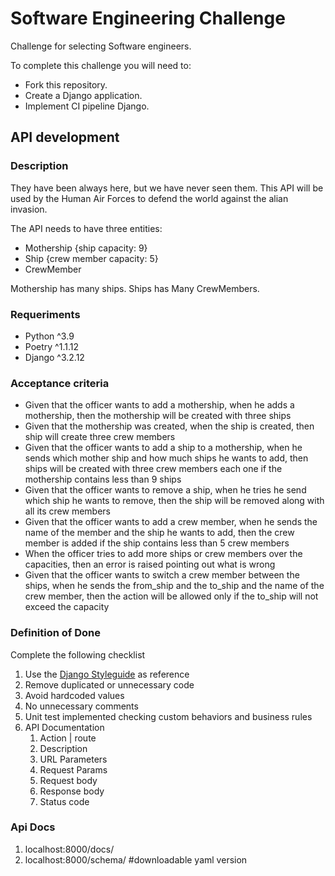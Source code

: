 # Software Engineering Challenge

Challenge for selecting Software engineers.

To complete this challenge you will need to:

- Fork this repository.
- Create a Django application.
- Implement CI pipeline Django.

## API development

### Description

They have been always here, but we have never seen them. This API will be used by the Human Air Forces to defend the world against the alian invasion.

The API needs to have three entities:

- Mothership {ship capacity: 9}
- Ship {crew member capacity: 5}
- CrewMember

Mothership has many ships.
Ships has Many CrewMembers.

### Requeriments

- Python ^3.9
- Poetry ^1.1.12
- Django ^3.2.12

### Acceptance criteria

- Given that the officer wants to add a mothership, when he adds a mothership, then the mothership will be created with three ships
- Given that the mothership was created, when the ship is created, then ship will create three crew members
- Given that the officer wants to add a ship to a mothership, when he sends which mother ship and how much ships he wants to add, then ships will be created with three crew members each one if the mothership contains less than 9 ships
- Given that the officer wants to remove a ship, when he tries he send which ship he wants to remove, then the ship will be removed along with all its crew members
- Given that the officer wants to add a crew member, when he sends the name of the member and the ship he wants to add, then the crew member is added if the ship contains less than 5 crew members
- When the officer tries to add more ships or crew members over the capacities, then an error is raised pointing out what is wrong
- Given that the officer wants to switch a crew member between the ships, when he sends the from_ship and the to_ship and the name of the crew member, then the action will be allowed only if the to_ship will not exceed the capacity

### Definition of Done

Complete the following checklist

1. Use the [Django Styleguide](https://github.com/HackSoftware/Django-Styleguide) as reference
2. Remove duplicated or unnecessary code
3. Avoid hardcoded values
4. No unnecessary comments
5. Unit test implemented checking custom behaviors and business rules
6. API Documentation
   1. Action | route
   2. Description
   3. URL Parameters
   4. Request Params
   5. Request body
   6. Response body
   7. Status code

### Api Docs

1. localhost:8000/docs/
2. localhost:8000/schema/ #downloadable yaml version
